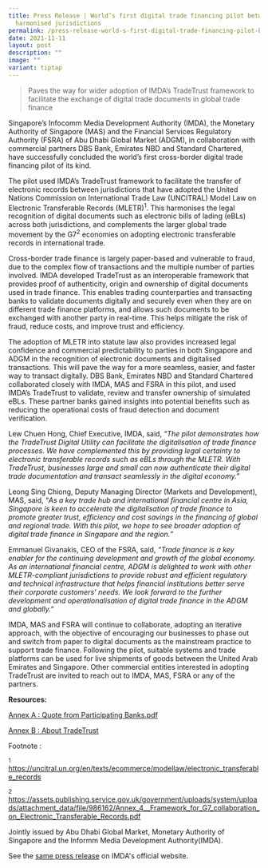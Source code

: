 ```yaml
---
title: Press Release | World’s first digital trade financing pilot between MLETR
  harmonised jurisdictions
permalink: /press-release-world-s-first-digital-trade-financing-pilot-between-mletr-harmonised-jurisdictions/
date: 2021-11-11
layout: post
description: ""
image: ""
variant: tiptap
---
```

<blockquote>
<p>Paves the way for wider adoption of IMDA’s TradeTrust framework to facilitate
the exchange of digital trade documents in global trade finance</p>
</blockquote>
<p></p>
<p>Singapore’s Infocomm Media Development Authority (IMDA), the Monetary
Authority of Singapore (MAS) and the Financial Services Regulatory Authority
(FSRA) of Abu Dhabi Global Market (ADGM), in collaboration with commercial
partners DBS Bank, Emirates NBD and Standard Chartered, have successfully
concluded the world’s first cross-border digital trade financing pilot
of its kind.</p>
<p>The pilot used IMDA’s TradeTrust framework to facilitate the transfer
of electronic records between jurisdictions that have adopted the United
Nations Commission on International Trade Law (UNCITRAL) Model Law on Electronic
Transferable Records (MLETR)<sup>1</sup>. This harmonises the legal recognition
of digital documents such as electronic bills of lading (eBLs) across both
jurisdictions, and complements the larger global trade movement by the
G7<sup>2</sup> economies on adopting electronic transferable records in
international trade.</p>
<p>Cross-border trade finance is largely paper-based and vulnerable to fraud,
due to the complex flow of transactions and the multiple number of parties
involved. IMDA developed TradeTrust as an interoperable framework that
provides proof of authenticity, origin and ownership of digital documents
used in trade finance. This enables trading counterparties and transacting
banks to validate documents digitally and securely even when they are on
different trade finance platforms, and allows such documents to be exchanged
with another party in real-time. This helps mitigate the risk of fraud,
reduce costs, and improve trust and efficiency.</p>
<p>The adoption of MLETR into statute law also provides increased legal confidence
and commercial predictability to parties in both Singapore and ADGM in
the recognition of electronic documents and digitalised transactions. This
will pave the way for a more seamless, easier, and faster way to transact
digitally. DBS Bank, Emirates NBD and Standard Chartered collaborated closely
with IMDA, MAS and FSRA in this pilot, and used IMDA’s TradeTrust to validate,
review and transfer ownership of simulated eBLs. These partner banks gained
insights into potential benefits such as reducing the operational costs
of fraud detection and document verification.</p>
<p>Lew Chuen Hong, Chief Executive, IMDA, said, “<em>The pilot demonstrates how the TradeTrust Digital Utility can facilitate the digitalisation of trade finance processes. We have complemented this by providing legal certainty to electronic transferable records such as eBLs through the MLETR. With TradeTrust, businesses large and small can now authenticate their digital trade documentation and transact seamlessly in the digital economy.”</em>
</p>
<p>Leong Sing Chiong, Deputy Managing Director (Markets and Development),
MAS, said, “<em>As a key trade hub and international financial centre in Asia, Singapore is keen to accelerate the digitalisation of trade finance to promote greater trust, efficiency and cost savings in the financing of global and regional trade. With this pilot, we hope to see broader adoption of digital trade finance in Singapore and the region.</em>”</p>
<p>Emmanuel Givanakis, CEO of the FSRA, said,<em> “Trade finance is a key enabler for the continuing development and growth of the global economy. As an international financial centre, ADGM is delighted to work with other MLETR-compliant jurisdictions to provide robust and efficient regulatory and technical infrastructure that helps financial institutions better serve their corporate customers’ needs. We look forward to the further development and operationalisation of digital trade finance in the ADGM and globally.”</em>
</p>
<p>IMDA, MAS and FSRA will continue to collaborate, adopting an iterative
approach, with the objective of encouraging our businesses to phase out
and switch from paper to digital documents as the mainstream practice to
support trade finance. Following the pilot, suitable systems and trade
platforms can be used for live shipments of goods between the United Arab
Emirates and Singapore. Other commercial entities interested in adopting
TradeTrust are invited to reach out to IMDA, MAS, FSRA or any of the partners.</p>
<p><strong>Resources:</strong>
</p>
<p><a href="/files/Annex_A___Quote_from_Participating_Banks.pdf" rel="noopener noreferrer nofollow" target="_blank">Annex A : Quote from Participating Banks.pdf</a>
</p>
<p><a href="/files/Annex_B___TradeTrust_Factsheet.pdf" rel="noopener noreferrer nofollow" target="_blank">Annex B : About TradeTrust</a>
</p>
<p>Footnote :</p>
<p><sup>1</sup>  <a href="https://uncitral.un.org/en/texts/ecommerce/modellaw/electronic_transferable_records" rel="noopener noreferrer nofollow" target="_blank">https://uncitral.un.org/en/texts/ecommerce/modellaw/electronic_transferable_records</a>
</p>
<p><sup>2 </sup><a href="https://assets.publishing.service.gov.uk/government/uploads/system/uploads/attachment_data/file/986162/Annex_4__Framework_for_G7_collaboration_on_Electronic_Transferable_Records.pdf" rel="noopener noreferrer nofollow" target="_blank">https://assets.publishing.service.gov.uk/government/uploads/system/uploads/attachment_data/file/986162/Annex_4__Framework_for_G7_collaboration_on_Electronic_Transferable_Records.pdf</a>
</p>
<p></p>
<p>Jointly issued by Abu Dhabi Global Market, Monetary Authority of Singapore
and the Informm Media Development Authority(IMDA).</p>
<p></p>
<p>See the <a href="https://www.imda.gov.sg/resources/press-releases-factsheets-and-speeches/press-releases/2021/worlds-first-digital-trade-financing-pilot-between-mletr-harmonised-jurisdictions" rel="noopener noreferrer nofollow" target="_blank">same press release</a> on
IMDA's official website.</p>
<p></p>
<p></p>
<p></p>
<p></p>